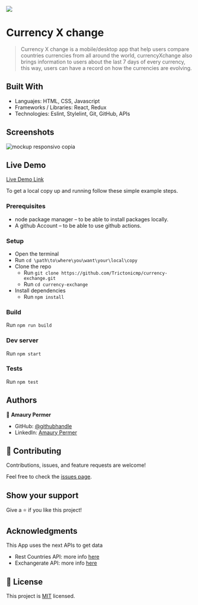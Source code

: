 ![](https://img.shields.io/badge/Microverse-blueviolet)

# Currency X change

> Currency X change is a mobile/desktop app that help users compare countries currencies from all around the world, currencyXchange also brings information to users about the last 7 days of every currency, this way, users can have a record on how the currencies are evolving. 


## Built With

- Languajes: HTML, CSS, Javascript
- Frameworks / Libraries: React, Redux
- Technologies: Eslint, Stylelint, Git, GitHub, APIs

## Screenshots
![mockup responsivo copia](https://user-images.githubusercontent.com/11634112/175438478-54be2ea2-54fb-499e-bc53-1faef917400b.png)


## Live Demo

[Live Demo Link](https://sprightly-gelato-89a757.netlify.app/)


To get a local copy up and running follow these simple example steps.

### Prerequisites

* node package manager – to be able to install packages locally.
* A github Account – to be able to use github actions.


### Setup
* Open the terminal
* Run ```cd \path\to\where\you\want\your\local\copy```
* Clone the repo
  * Run ```git clone https://github.com/Trictonicmp/currency-exchange.git```
  * Run ```cd currency-exchange```
* Install dependencies  
  * Run ```npm install```

### Build
Run ```npm run build```

### Dev server
Run ```npm start```

### Tests
Run ```npm test```


## Authors

👤 **Amaury Permer**

- GitHub: [@githubhandle](https://github.com/Trictonicmp)
- LinkedIn: [Amaury Permer](https://www.linkedin.com/in/amaury-permer/)

## 🤝 Contributing

Contributions, issues, and feature requests are welcome!

Feel free to check the [issues page](../../issues/).

## Show your support

Give a ⭐️ if you like this project!

## Acknowledgments
This App uses the next APIs to get data
- Rest Countries API: more info [here](https://restcountries.com/)
- Exchangerate API: more info [here](https://exchangerate.host)

## 📝 License

This project is [MIT](./MIT.md) licensed.
